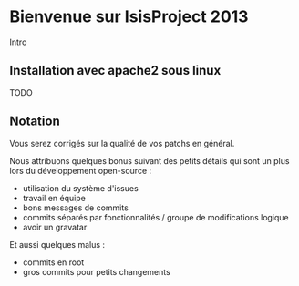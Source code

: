Bienvenue sur IsisProject 2013
==============================

Intro

Installation avec apache2 sous linux
------------------------------------

TODO

Notation
--------

Vous serez corrigés sur la qualité de vos patchs en général.

Nous attribuons quelques bonus suivant des petits détails qui sont un plus lors du développement open-source :

+ utilisation du système d'issues
+ travail en équipe
+ bons messages de commits
+ commits séparés par fonctionnalités / groupe de modifications logique
+ avoir un gravatar

Et aussi quelques malus :
- commits en root
- gros commits pour petits changements
